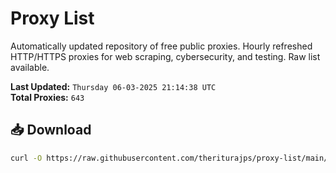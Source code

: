 # Proxy List

Automatically updated repository of free public proxies. Hourly refreshed HTTP/HTTPS proxies for web scraping, cybersecurity, and testing. Raw list available.

**Last Updated:** `Thursday 06-03-2025 21:14:38 UTC`  
**Total Proxies:** `643`

## 📥 Download
```bash
curl -O https://raw.githubusercontent.com/theriturajps/proxy-list/main/proxies.txt
